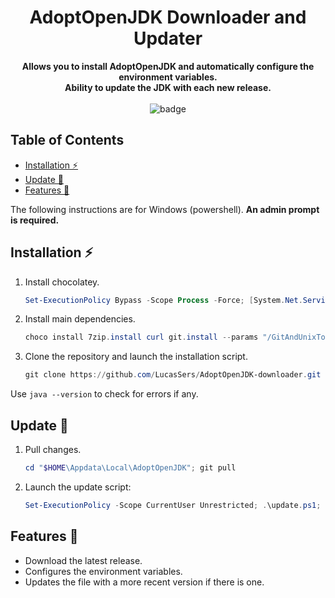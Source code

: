 <h1 align="center">AdoptOpenJDK Downloader and Updater</h1>
<p align="center">
    <b>Allows you to install AdoptOpenJDK and automatically configure the environment variables.</b>
    <br />
    <b>Ability to update the JDK with each new release.</b>
    <br />
    <br />
    <a><img
            alt="badge"
            src="http://ForTheBadge.com/images/badges/built-with-love.svg"/>
    </a>
</p>


## Table of Contents 

-   [Installation ⚡](#installation-)
-   [Update 🚀](#update-)
-   [Features 📃](#features-)

The following instructions are for Windows (powershell). **An admin prompt is required.**

## Installation ⚡

1. Install chocolatey.

   ```powershell
   Set-ExecutionPolicy Bypass -Scope Process -Force; [System.Net.ServicePointManager]::SecurityProtocol = [System.Net.ServicePointManager]::SecurityProtocol -bor 3072; iex ((New-Object System.Net.WebClient).DownloadString('https://chocolatey.org/install.ps1'))
   ```

2. Install main dependencies.

   ```powershell
   choco install 7zip.install curl git.install --params "/GitAndUnixToolsOnPath /NoGitLfs /SChannel /NoShellIntegration" -y; RefreshEnv;
   ```

3. Clone the repository and launch the installation script.

   ```powershell
   git clone https://github.com/LucasSers/AdoptOpenJDK-downloader.git "$HOME\Appdata\Local\AdoptOpenJDK"; cd "$HOME\Appdata\Local\AdoptOpenJDK"; Set-ExecutionPolicy -Scope CurrentUser Unrestricted; .\install.ps1; exit;
   ```


Use `java --version` to check for errors if any.

## Update 🚀

1. Pull changes.

    ```powershell
    cd "$HOME\Appdata\Local\AdoptOpenJDK"; git pull
    ```

2. Launch the update script:

    ```powershell
    Set-ExecutionPolicy -Scope CurrentUser Unrestricted; .\update.ps1; exit;
    ```

## Features 📃

-   Download the latest release.
-   Configures the environment variables.
-   Updates the file with a more recent version if there is one.
